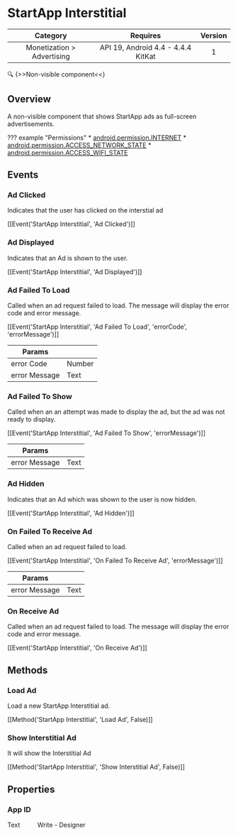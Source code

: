 # StartApp Interstitial

| Category | Requires | Version |
|:--------:|:-------:|:--------:|
|Monetization > Advertising|API 19, Android 4.4 - 4.4.4 KitKat|1|

:mag: {>>Non-visible component<<}

## Overview

A non-visible component that shows StartApp ads as full-screen advertisements.

??? example "Permissions"
    * [android.permission.INTERNET](https://developer.android.com/reference/android/Manifest.permission.html#INTERNET)
    * [android.permission.ACCESS_NETWORK_STATE](https://developer.android.com/reference/android/Manifest.permission.html#ACCESS_NETWORK_STATE)
    * [android.permission.ACCESS_WIFI_STATE](https://developer.android.com/reference/android/Manifest.permission.html#ACCESS_WIFI_STATE)


## Events

### Ad Clicked

Indicates that the user has clicked on the interstial ad

[[Event('StartApp Interstitial', 'Ad Clicked')]]

### Ad Displayed

Indicates that an Ad is shown to the user.

[[Event('StartApp Interstitial', 'Ad Displayed')]]

### Ad Failed To Load

Called when an ad request failed to load. The message will display the error code and error message.

[[Event('StartApp Interstitial', 'Ad Failed To Load', 'errorCode', 'errorMessage')]]

| Params | []() |
|--------|------|
|error Code|<span class="chip chip-number">Number</span>|
|error Message|<span class="chip chip-text">Text</span>|


### Ad Failed To Show

Called when an an attempt was made to display the ad, but the ad was not ready to display.

[[Event('StartApp Interstitial', 'Ad Failed To Show', 'errorMessage')]]

| Params | []() |
|--------|------|
|error Message|<span class="chip chip-text">Text</span>|


### Ad Hidden

Indicates that an Ad which was shown to the user is now hidden.

[[Event('StartApp Interstitial', 'Ad Hidden')]]

### On Failed To Receive Ad

Called when an ad request failed to load.

[[Event('StartApp Interstitial', 'On Failed To Receive Ad', 'errorMessage')]]

| Params | []() |
|--------|------|
|error Message|<span class="chip chip-text">Text</span>|


### On Receive Ad

Called when an ad request failed to load. The message will display the error code and error message.

[[Event('StartApp Interstitial', 'On Receive Ad')]]

## Methods

### Load Ad

Load a new StartApp Interstitial ad.

[[Method('StartApp Interstitial', 'Load Ad', False)]]

### Show Interstitial Ad

It will show the Interstitial Ad

[[Method('StartApp Interstitial', 'Show Interstitial Ad', False)]]

## Properties

### App ID

<span class="chip chip-text">Text</span>&nbsp;&nbsp;&nbsp;&nbsp;&nbsp;&nbsp;&nbsp;&nbsp;&nbsp;&nbsp;<span class="chip chip-rw">Write</span> - <span class="chip chip-bd">Designer</span> 